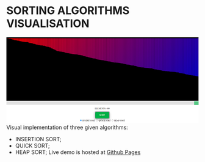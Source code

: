 # SORTING ALGORITHMS VISUALISATION
![Example](/visualSort.jpg)
Visual implementation of three given algorithms:
- INSERTION SORT;
- QUICK SORT;
- HEAP SORT;
Live demo is hosted at [Github Pages](https://kuplays.github.io/sorting/)
